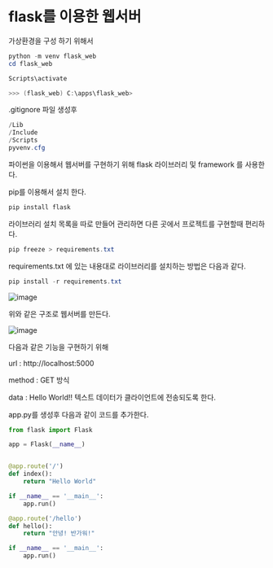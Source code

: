 # flask를 이용한 웹서버

가상환경을 구성 하기 위해서 

```powershell
python -m venv flask_web
cd flask_web

Scripts\activate

>>> (flask_web) C:\apps\flask_web>
```

.gitignore 파일 생성후

```powershell
/Lib
/Include
/Scripts
pyvenv.cfg
```

파이썬을 이용해서 웹서버를 구현하기 위해 flask 라이브러리 및 framework 를 사용한다.

pip를 이용해서 설치 한다.

```powershell
pip install flask 
```

라이브러리 설치 목록을 따로 만들어 관리하면 다른 곳에서 프로젝트를 구현할때 편리하다.

```powershell
pip freeze > requirements.txt
```

requirements.txt 에 있는 내용대로 라이브러리를 설치하는 방법은 다음과 같다.

```powershell
pip install -r requirements.txt
```

![image](https://github.com/kbigdata005/web_server/assets/139095086/ae2a74f9-df59-447e-b0ca-249d26dd935e)


위와 같은 구조로 웹서버를 만든다.

![image](https://github.com/kbigdata005/web_server/assets/139095086/15a7cc1e-aaa6-4129-9b7e-47ccc859d982)

다음과 같은 기능을 구현하기 위해

url : http://localhost:5000

method : GET 방식

data : Hello World!! 텍스트 데이터가 클라이언트에 전송되도록 한다.

app.py를 생성후 다음과 같이 코드를 추가한다.

```python
from flask import Flask

app = Flask(__name__)


@app.route('/')
def index():
    return "Hello World"

if __name__ == '__main__':
    app.run()

@app.route('/hello')
def hello():
    return "안녕! 반가워!"

if __name__ == '__main__':
    app.run()
    